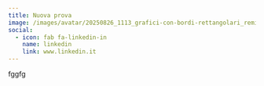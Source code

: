 ```yaml
---
title: Nuova prova
image: /images/avatar/20250826_1113_grafici-con-bordi-rettangolari_remix_01k3jtaqpxez48satfvmcscn1f-1-.png
social:
  - icon: fab fa-linkedin-in
    name: linkedin
    link: www.linkedin.it
---
```

fggfg
